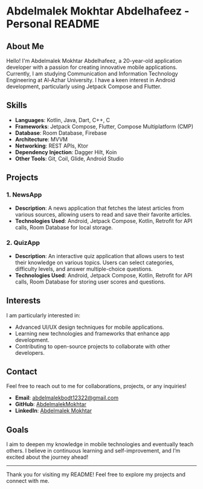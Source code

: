 # Abdelmalek Mokhtar Abdelhafeez - Personal README

## About Me

Hello! I'm Abdelmalek Mokhtar Abdelhafeez, a 20-year-old application developer with a passion for creating innovative mobile applications. Currently, I am studying Communication and Information Technology Engineering at Al-Azhar University. I have a keen interest in Android development, particularly using Jetpack Compose and Flutter.

## Skills

- **Languages**: Kotlin, Java, Dart, C++, C
- **Frameworks**: Jetpack Compose, Flutter, Compose Multiplatform (CMP)
- **Database**: Room Database, Firebase
- **Architecture**: MVVM
- **Networking**: REST APIs, Ktor
- **Dependency Injection**: Dagger Hilt, Koin
- **Other Tools**: Git, Coil, Glide, Android Studio

## Projects

### 1. **NewsApp**
- **Description**: A news application that fetches the latest articles from various sources, allowing users to read and save their favorite articles.
- **Technologies Used**: Android, Jetpack Compose, Kotlin, Retrofit for API calls, Room Database for local storage.

### 2. **QuizApp**
- **Description**: An interactive quiz application that allows users to test their knowledge on various topics. Users can select categories, difficulty levels, and answer multiple-choice questions.
- **Technologies Used**: Android, Jetpack Compose, Kotlin, Retrofit for API calls, Room Database for storing user scores and questions.

## Interests

I am particularly interested in:
- Advanced UI/UX design techniques for mobile applications.
- Learning new technologies and frameworks that enhance app development.
- Contributing to open-source projects to collaborate with other developers.

## Contact

Feel free to reach out to me for collaborations, projects, or any inquiries!

- **Email**: [abdelmalekbodt12322@gmail.com](mailto:abdelmalekbodt12322@gmail.com)
- **GitHub**: [AbdelmalekMokhtar](https://github.com/AbdelmalekMokhtar)
- **LinkedIn**: [Abdelmalek Mokhtar](https://www.linkedin.com/in/abdelmalek-mokhtar-476033287/)

## Goals

I aim to deepen my knowledge in mobile technologies and eventually teach others. I believe in continuous learning and self-improvement, and I’m excited about the journey ahead!

---

Thank you for visiting my README! Feel free to explore my projects and connect with me.
